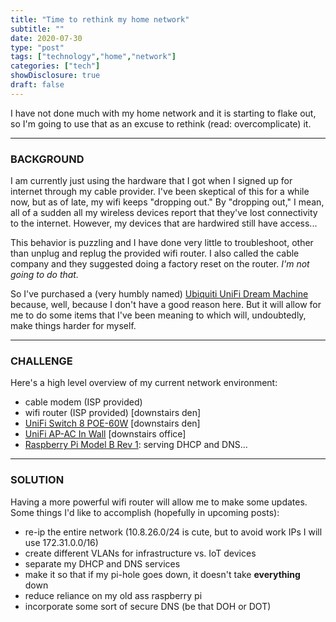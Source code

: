 ```yaml
---
title: "Time to rethink my home network"
subtitle: ""
date: 2020-07-30
type: "post"
tags: ["technology","home","network"]
categories: ["tech"]
showDisclosure: true
draft: false
---
```


I have not done much with my home network and it is starting to flake out, so
I'm going to use that as an excuse to rethink (read: overcomplicate) it.
<!--more-->

---

### BACKGROUND

I am currently just using the hardware that I got when I signed up for internet
through my cable provider.  I've been skeptical of this for a while now, but as
of late, my wifi keeps "dropping out."  By "dropping out," I mean, all of a
sudden all my wireless devices report that they've lost connectivity to the
internet.  However, my devices that are hardwired still have access...

This behavior is puzzling and I have done very little to troubleshoot, other
than unplug and replug the provided wifi router. I also called the cable company
and they suggested doing a factory reset on the router.  *I'm not going to do 
that.*

So I've purchased a (very humbly named)
[Ubiquiti UniFi Dream Machine](https://amzn.to/30VqyI4) because, well, because I
don't have a good reason here.  But it will allow for me to do some items that
I've been meaning to which will, undoubtedly, make things harder for myself.

---

### CHALLENGE

Here's a high level overview of my current network environment:

* cable modem (ISP provided)
* wifi router (ISP provided) [downstairs den]
* [UniFi Switch 8 POE-60W](https://amzn.to/3jV2QVd) [downstairs den]
* [UniFi AP-AC In Wall](https://amzn.to/33cBiF4) [downstairs office]
* [Raspberry Pi Model B Rev 1](https://www.raspberrypi-spy.co.uk/2012/09/raspberry-pi-board-revisions/):
  serving DHCP and DNS...

---

### SOLUTION

Having a more powerful wifi router will allow me to make some updates.  Some
things I'd like to accomplish (hopefully in upcoming posts):

* re-ip the entire network (10.8.26.0/24 is cute, but to avoid work IPs I will
  use 172.31.0.0/16)
* create different VLANs for infrastructure vs. IoT devices
* separate my DHCP and DNS services
* make it so that if my pi-hole goes down, it doesn't take **everything** down
* reduce reliance on my old ass raspberry pi
* incorporate some sort of secure DNS (be that DOH or DOT)
